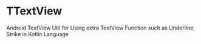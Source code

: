 # TTextView
Android TextView Util for Using extra TextView Function such as Underline, Strike in Kotlin Language
